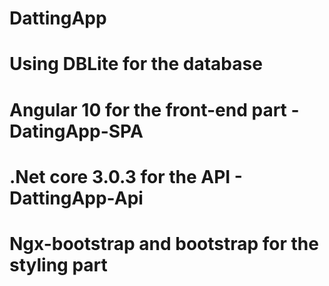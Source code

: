 # DattingApp
# Using DBLite for the database
# Angular 10  for the front-end part  - DatingApp-SPA
# .Net core 3.0.3 for the API - DattingApp-Api
# Ngx-bootstrap and bootstrap for the styling part
